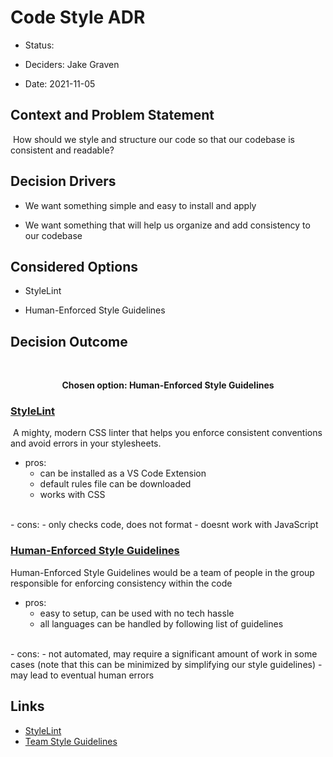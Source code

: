 #  Code Style ADR

- Status:

- Deciders: Jake Graven

- Date: 2021-11-05


## Context and Problem Statement
​
How should we style and structure our code so that our codebase is consistent and readable?
​

## Decision Drivers

- We want something simple and easy to install and apply

- We want something that will help us organize and add consistency to our codebase


## Considered Options

- StyleLint
  
- Human-Enforced Style Guidelines


## Decision Outcome
​<center>
**Chosen option: Human-Enforced Style Guidelines**
</center>


### <ins>StyleLint</ins>
​
A mighty, modern CSS linter that helps you enforce consistent conventions and avoid errors in your stylesheets.

- pros:
  - can be installed as a VS Code Extension
  - default rules file can be downloaded
  - works with CSS
<br>
- cons:
  - only checks code, does not format
  - doesnt work with JavaScript


### <ins>Human-Enforced Style Guidelines</ins>

Human-Enforced Style Guidelines would be a team of people in the group responsible for enforcing consistency within the code

- pros:
  - easy to setup, can be used with no tech hassle
  - all languages can be handled by following list of guidelines
<br>
- cons:
  - not automated, may require a significant amount of work in some cases (note that this can be minimized by simplifying our style guidelines)
  - may lead to eventual human errors



## Links

- [StyleLint](https://stylelint.io/)
- [Team Style Guidelines](../style/style-guidelines.md)